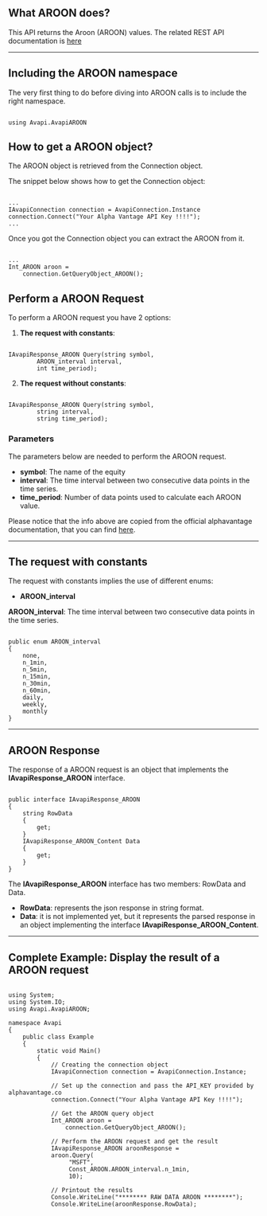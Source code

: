 ## What AROON does?
This API returns the Aroon (AROON) values. The related REST API documentation is [here](https://www.alphavantage.co/documentation/#aroon)  

***
## Including the AROON namespace
The very first thing to do before diving into AROON calls is to include the right namespace.  

```

using Avapi.AvapiAROON

```

## How to get a AROON object?
The AROON object is retrieved from the Connection object.  

The snippet below shows how to get the Connection object:
```

...
IAvapiConnection connection = AvapiConnection.Instance
connection.Connect("Your Alpha Vantage API Key !!!!");
...

```
Once you got the Connection object you can extract the AROON from it.
```

...
Int_AROON aroon = 
	connection.GetQueryObject_AROON();

```

## Perform a AROON Request
To perform a AROON request you have 2 options:
1. **The request with constants**:

```

IAvapiResponse_AROON Query(string symbol,
		AROON_interval interval,
		int time_period);

```  

2. **The request without constants**:

```

IAvapiResponse_AROON Query(string symbol,
		string interval,
		string time_period);

```  

### Parameters
The parameters below are needed to perform the AROON request.  
* **symbol**: The name of the equity
* **interval**: The time interval between two consecutive data points in the time series.
* **time_period**: Number of data points used to calculate each AROON value.

Please notice that the info above are copied from the official alphavantage documentation, that you can find [here](https://www.alphavantage.co/documentation/).  

***
## The request with constants
The request with constants implies the use of different enums:
* **AROON_interval**

**AROON_interval**: The time interval between two consecutive data points in the time series.
```  

public enum AROON_interval
{
	none,
	n_1min,
	n_5min,
	n_15min,
	n_30min,
	n_60min,
	daily,
	weekly,
	monthly
}

```  
  

***
## AROON Response
The response of a AROON request is an object that implements the **IAvapiResponse_AROON** interface.
```

public interface IAvapiResponse_AROON
{
    string RowData
    {
        get;
    }
    IAvapiResponse_AROON_Content Data
    {
        get;
    }
}

```
The **IAvapiResponse_AROON** interface has two members: RowData and Data.
* **RowData**: represents the json response in string format.
* **Data**: it is not implemented yet, but it represents the parsed response in an object implementing the interface **IAvapiResponse_AROON_Content**.
  

***
## Complete Example: Display the result of a AROON request
```

using System;
using System.IO;
using Avapi.AvapiAROON;

namespace Avapi
{
    public class Example
    {
        static void Main()
        {
            // Creating the connection object
            IAvapiConnection connection = AvapiConnection.Instance;

            // Set up the connection and pass the API_KEY provided by alphavantage.co
            connection.Connect("Your Alpha Vantage API Key !!!!");

            // Get the AROON query object
            Int_AROON aroon =
                connection.GetQueryObject_AROON();

            // Perform the AROON request and get the result
            IAvapiResponse_AROON aroonResponse = 
            aroon.Query(
                 "MSFT",
                 Const_AROON.AROON_interval.n_1min,
                 10);

            // Printout the results
            Console.WriteLine("******** RAW DATA AROON ********");
            Console.WriteLine(aroonResponse.RowData);

```
